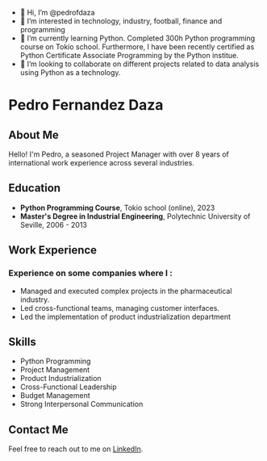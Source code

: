 - 👋 Hi, I’m @pedrofdaza
- 👀 I’m interested in technology, industry, football, finance and programming
- 🌱 I’m currently learning Python. Completed 300h Python programming course on Tokio school. Furthermore, I have been recently certified as Python Certificate Associate Programming by the Python institue.
- 💞️ I’m looking to collaborate on different projects related to data analysis using Python as a technology.


# Pedro Fernandez Daza

## About Me
Hello! I'm Pedro, a seasoned Project Manager with over 8 years of international work experience across several industries.

## Education
- **Python Programming Course**, Tokio school (online), 2023
- **Master's Degree in Industrial Engineering**, Polytechnic University of Seville, 2006 - 2013

## Work Experience
### Experience on some companies where I :
- Managed and executed complex projects in the pharmaceutical industry.
- Led cross-functional teams, managing customer interfaces.
- Led the implementation of product industrialization department

## Skills
- Python Programming
- Project Management
- Product Industrialization
- Cross-Functional Leadership
- Budget Management
- Strong Interpersonal Communication

## Contact Me
Feel free to reach out to me on [LinkedIn](https://www.linkedin.com/in/pedrofernandezdaza/).
